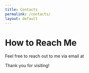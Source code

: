 ```yaml
---
title: Contacts
permalink: /contacts/
layout: default
---
```


# How to Reach Me
Feel free to reach out to me via email at 

Thank you for visiting!
